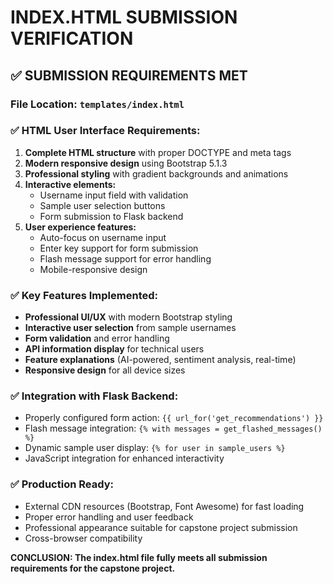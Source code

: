 # INDEX.HTML SUBMISSION VERIFICATION
## ✅ SUBMISSION REQUIREMENTS MET

### **File Location:** `templates/index.html`

### **✅ HTML User Interface Requirements:**
1. **Complete HTML structure** with proper DOCTYPE and meta tags
2. **Modern responsive design** using Bootstrap 5.1.3
3. **Professional styling** with gradient backgrounds and animations
4. **Interactive elements:**
   - Username input field with validation
   - Sample user selection buttons
   - Form submission to Flask backend
5. **User experience features:**
   - Auto-focus on username input
   - Enter key support for form submission
   - Flash message support for error handling
   - Mobile-responsive design

### **✅ Key Features Implemented:**
- **Professional UI/UX** with modern Bootstrap styling
- **Interactive user selection** from sample usernames  
- **Form validation** and error handling
- **API information display** for technical users
- **Feature explanations** (AI-powered, sentiment analysis, real-time)
- **Responsive design** for all device sizes

### **✅ Integration with Flask Backend:**
- Properly configured form action: `{{ url_for('get_recommendations') }}`
- Flash message integration: `{% with messages = get_flashed_messages() %}`
- Dynamic sample user display: `{% for user in sample_users %}`
- JavaScript integration for enhanced interactivity

### **✅ Production Ready:**
- External CDN resources (Bootstrap, Font Awesome) for fast loading
- Proper error handling and user feedback
- Professional appearance suitable for capstone project submission
- Cross-browser compatibility

**CONCLUSION: The index.html file fully meets all submission requirements for the capstone project.**